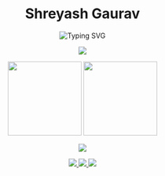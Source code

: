 <h1 align="center">Shreyash Gaurav</h1>
<p align="center">
  <img src="https://readme-typing-svg.demolab.com?font=Fira+Code&size=24&pause=1000&center=true&vCenter=true&width=500&lines=Software+Engineer;AI+Explorer;Researcher; Developer; Learner" alt="Typing SVG" />
</p>

<p align="center">
  <img src="https://skillicons.dev/icons?i=cpp,py,java,js,react,androidstudio,linux,git,vscode" />
</p>

<p align="center">
  <img src="https://github-readme-stats.vercel.app/api?username=shreyashgaurav&show_icons=true&theme=tokyonight&hide_border=true" height="150"/>
  <img src="https://github-readme-stats.vercel.app/api/top-langs/?username=shreyashgaurav&layout=compact&theme=tokyonight&hide_border=true" height="150"/>
</p>

<p align="center">
  <img src="https://github-readme-streak-stats.herokuapp.com?user=shreyashgaurav&theme=tokyonight&hide_border=true" />
</p>

<p align="center">
  <a href="https://linkedin.com/in/shreyash_gaurav/">
    <img src="https://img.shields.io/badge/LinkedIn-0A66C2?style=for-the-badge&logo=linkedin&logoColor=white"/>
  </a>
  <a href="mailto:shreyash2856@gmail.com">
    <img src="https://img.shields.io/badge/Email-D14836?style=for-the-badge&logo=gmail&logoColor=white"/>
  </a>
  <a href="https://github.com/shreyashgaurav">
    <img src="https://img.shields.io/badge/GitHub-171515?style=for-the-badge&logo=github&logoColor=white"/>
  </a>
</p>
